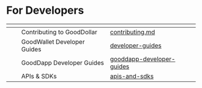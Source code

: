 # For Developers



<table data-column-title-hidden data-view="cards" data-full-width="false"><thead><tr><th></th><th></th><th></th><th data-type="content-ref"></th></tr></thead><tbody><tr><td></td><td></td><td>Contributing to GoodDollar</td><td><a href="contributing.md">contributing.md</a></td></tr><tr><td></td><td></td><td>GoodWallet Developer Guides</td><td><a href="developer-guides/">developer-guides</a></td></tr><tr><td></td><td></td><td>GoodDapp Developer Guides</td><td><a href="gooddapp-developer-guides/">gooddapp-developer-guides</a></td></tr><tr><td></td><td></td><td>APIs &#x26; SDKs</td><td><a href="apis-and-sdks/">apis-and-sdks</a></td></tr></tbody></table>
